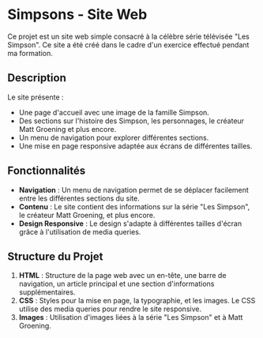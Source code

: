 # Simpsons - Site Web

Ce projet est un site web simple consacré à la célèbre série télévisée "Les Simpson". Ce site a été créé dans le cadre d'un exercice effectué pendant ma formation.

## Description

Le site présente :
- Une page d'accueil avec une image de la famille Simpson.
- Des sections sur l'histoire des Simpson, les personnages, le créateur Matt Groening et plus encore.
- Un menu de navigation pour explorer différentes sections.
- Une mise en page responsive adaptée aux écrans de différentes tailles.

## Fonctionnalités

- **Navigation** : Un menu de navigation permet de se déplacer facilement entre les différentes sections du site.
- **Contenu** : Le site contient des informations sur la série "Les Simpson", le créateur Matt Groening, et plus encore.
- **Design Responsive** : Le design s'adapte à différentes tailles d'écran grâce à l'utilisation de media queries.

## Structure du Projet

1. **HTML** : Structure de la page web avec un en-tête, une barre de navigation, un article principal et une section d'informations supplémentaires.
2. **CSS** : Styles pour la mise en page, la typographie, et les images. Le CSS utilise des media queries pour rendre le site responsive.
3. **Images** : Utilisation d'images liées à la série "Les Simpson" et à Matt Groening.



